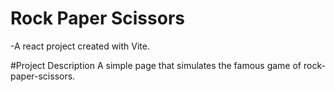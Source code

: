 # Rock Paper Scissors
-A react project created with Vite.

#Project Description
A simple page that simulates the famous game of rock-paper-scissors.
